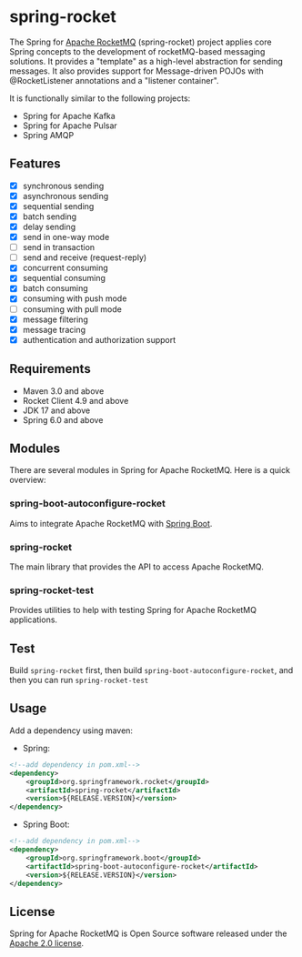 # spring-rocket

The Spring for [Apache RocketMQ](http://rocketmq.apache.org/) (spring-rocket) project applies core Spring concepts to the development of rocketMQ-based messaging solutions. It provides a "template" as a high-level abstraction for sending messages. It also provides support for Message-driven POJOs with @RocketListener annotations and a "listener container".

It is functionally similar to the following projects:

- Spring for Apache Kafka
- Spring for Apache Pulsar
- Spring AMQP

## Features

- [x] synchronous sending
- [x] asynchronous sending
- [x] sequential sending
- [x] batch sending
- [x] delay sending
- [x] send in one-way mode
- [ ] send in transaction
- [ ] send and receive (request-reply)
- [x] concurrent consuming
- [x] sequential consuming
- [x] batch consuming
- [x] consuming with push mode
- [ ] consuming with pull mode
- [x] message filtering
- [x] message tracing
- [x] authentication and authorization support

## Requirements

* Maven 3.0 and above
* Rocket Client 4.9 and above
* JDK 17 and above
* Spring 6.0 and above

## Modules

There are several modules in Spring for Apache RocketMQ. Here is a quick overview:

### spring-boot-autoconfigure-rocket

Aims to integrate Apache RocketMQ with [Spring Boot](http://projects.spring.io/spring-boot/).

### spring-rocket

The main library that provides the API to access Apache RocketMQ.

### spring-rocket-test

Provides utilities to help with testing Spring for Apache RocketMQ applications.

## Test

Build `spring-rocket` first, then build `spring-boot-autoconfigure-rocket`, and then you can run `spring-rocket-test`

## Usage

Add a dependency using maven:

* Spring:

```xml
<!--add dependency in pom.xml-->
<dependency>
    <groupId>org.springframework.rocket</groupId>
    <artifactId>spring-rocket</artifactId>
    <version>${RELEASE.VERSION}</version>
</dependency>
```

* Spring Boot:

```xml
<!--add dependency in pom.xml-->
<dependency>
    <groupId>org.springframework.boot</groupId>
    <artifactId>spring-boot-autoconfigure-rocket</artifactId>
    <version>${RELEASE.VERSION}</version>
</dependency>
```

## License

Spring for Apache RocketMQ is Open Source software released under the [Apache 2.0 license](http://www.apache.org/licenses/LICENSE-2.0.html).
